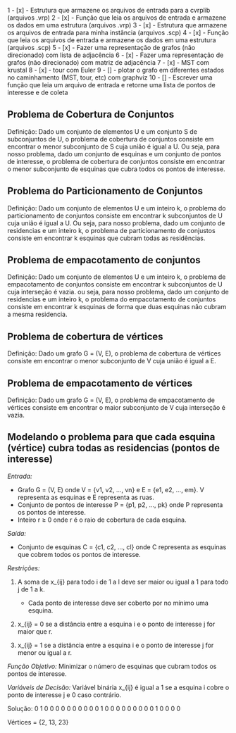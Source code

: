 1 - [x] - Estrutura que armazene os arquivos de entrada para a cvrplib (arquivos .vrp)
2 - [x] - Função que leia os arquivos de entrada e armazene os dados em uma estrutura (arquivos .vrp)
3 - [x] - Estrutura que armazene os arquivos de entrada para minha instância (arquivos .scp)
4 - [x] - Função que leia os arquivos de entrada e armazene os dados em uma estrutura (arquivos .scp)
5 - [x] - Fazer uma representação de grafos (não direcionado) com lista de adjacência
6 - [x] - Fazer uma representação de grafos (não direcionado) com matriz de adjacência
7 - [x] - MST com krustal
8 - [x] - tour com Euler
9 - [] - plotar o grafo em diferentes estados no caminhamento (MST, tour, etc) com graphviz
10 - [] - Escrever uma função que leia um arquivo de entrada e retorne uma lista de pontos de interesse e de coleta

## Problema de Cobertura de Conjuntos
Definição: Dado um conjunto de elementos U e um conjunto S de subconjuntos de U, o problema de cobertura de conjuntos consiste em encontrar o menor subconjunto de S cuja união é igual a U.
Ou seja, para nosso problema, dado um conjunto de esquinas e um conjunto de pontos de interesse, o problema de cobertura de conjuntos consiste em encontrar o menor subconjunto de esquinas que cubra todos os pontos de interesse.

## Problema do Particionamento de Conjuntos
Definição: Dado um conjunto de elementos U e um inteiro k, o problema do particionamento de conjuntos consiste em encontrar k subconjuntos de U cuja união é igual a U.
Ou seja, para nosso problema, dado um conjunto de residencias e um inteiro k, o problema de particionamento de conjustos consiste em encontrar k esquinas que cubram todas as residências.

## Problema de empacotamento de conjuntos
Definição: Dado um conjunto de elementos U e um inteiro k, o problema de empacotamento de conjuntos consiste em encontrar k subconjuntos de U cuja interseção é vazia.
ou seja, para nosso problema, dado um conjunto de residencias e um inteiro k, o problema do empacotamento de conjuntos consiste em encontrar k esquinas de forma que duas esquinas não cubram a mesma residencia.

## Problema de cobertura de vértices
Definição: Dado um grafo G = (V, E), o problema de cobertura de vértices consiste em encontrar o menor subconjunto de V cuja união é igual a E.

## Problema de empacotamento de vértices
Definição: Dado um grafo G = (V, E), o problema de empacotamento de vértices consiste em encontrar o maior subconjunto de V cuja interseção é vazia.

## Modelando o problema para que cada esquina (vértice) cubra todas as residencias (pontos de interesse)

*Entrada:*
- Grafo G = (V, E) onde V = {v1, v2, ..., vn} e E = {e1, e2, ..., em}. V representa as esquinas e E representa as ruas.
- Conjunto de pontos de interesse P = {p1, p2, ..., pk} onde P representa os pontos de interesse.
- Inteiro r ≥ 0 onde r é o raio de cobertura de cada esquina.

*Saída:*
- Conjunto de esquinas C = {c1, c2, ..., cl} onde C representa as esquinas que cobrem todos os pontos de interesse.

*Restrições:*
1. A soma de x_{ij} para todo i de 1 a l deve ser maior ou igual a 1 para todo j de 1 a k.
   - Cada ponto de interesse deve ser coberto por no mínimo uma esquina.

2. x_{ij} = 0 se a distância entre a esquina i e o ponto de interesse j for maior que r.

3. x_{ij} = 1 se a distância entre a esquina i e o ponto de interesse j for menor ou igual a r.

*Função Objetivo:*
Minimizar o número de esquinas que cubram todos os pontos de interesse.

*Variáveis de Decisão:*
Variável binária x_{ij} é igual a 1 se a esquina i cobre o ponto de interesse j e 0 caso contrário.

Solução: 0 1 0 0 0 0 0 0 0 0 0 0 1 0 0 0 0 0 0 0 0 0 1 0 0 0 0

Vértices = {2, 13, 23}
